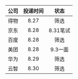 | 公司 | 投递时间 | 状态 |
| :---: | :---: | :---: |
| 得物 | 8.27 | 筛选 |
| 京东 | 8.28 | 8.31笔试 |
| 百度 | 8.28 | 筛选 |
| 美团 | 8.28 | 9.3一面 |
| 华为 | 8.29 | 筛选 |
| 云智 | 8.30 | 筛选 |